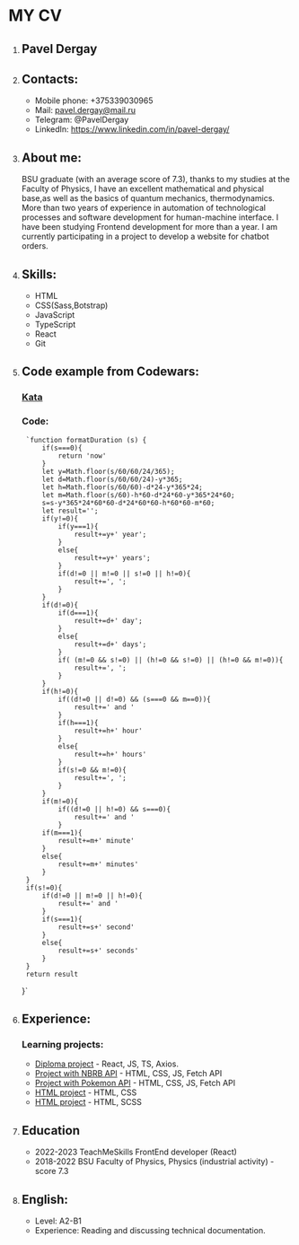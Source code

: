 # MY CV

1. ## Pavel Dergay

2. ## Contacts:
    * Mobile phone: +375339030965
    * Mail: pavel.dergay@mail.ru
    * Telegram: @PavelDergay
    * LinkedIn: https://www.linkedin.com/in/pavel-dergay/

3. ## About me: 
    BSU graduate (with an average score of 7.3), thanks to my studies at the Faculty of Physics, I have an excellent mathematical and physical base,as well as the basics of quantum mechanics, thermodynamics. More than two years of experience in automation of technological processes and software development for human-machine interface. I have been studying Frontend development for more than a year. I am currently participating in a project to develop a website for chatbot orders.

4. ## Skills:
    * HTML
    * CSS(Sass,Botstrap)
    * JavaScript
    * TypeScript
    * React
    * Git

5. ## Сode example from Сodewars:
    ### [Kata](https://www.codewars.com/kata/52742f58faf5485cae000b9a)
    ### Code:
        `function formatDuration (s) {
            if(s===0){
                return 'now'
            }
            let y=Math.floor(s/60/60/24/365);  
            let d=Math.floor(s/60/60/24)-y*365;  
            let h=Math.floor(s/60/60)-d*24-y*365*24;
            let m=Math.floor(s/60)-h*60-d*24*60-y*365*24*60;
            s=s-y*365*24*60*60-d*24*60*60-h*60*60-m*60;
            let result='';
            if(y!=0){
                if(y===1){
                    result+=y+' year';
                }
                else{
                    result+=y+' years';
                }
                if(d!=0 || m!=0 || s!=0 || h!=0){
                    result+=', ';
                }
            }
            if(d!=0){
                if(d===1){
                    result+=d+' day';
                }
                else{
                    result+=d+' days';
                }
                if( (m!=0 && s!=0) || (h!=0 && s!=0) || (h!=0 && m!=0)){
                    result+=', ';
                }
            }
            if(h!=0){
                if((d!=0 || d!=0) && (s===0 && m==0)){
                    result+=' and '
                }
                if(h===1){
                    result+=h+' hour'
                }
                else{
                    result+=h+' hours'
                }
                if(s!=0 && m!=0){
                    result+=', ';
                }
            }
            if(m!=0){
                if((d!=0 || h!=0) && s===0){
                    result+=' and '
                }
            if(m===1){
                result+=m+' minute'
            }
            else{
                result+=m+' minutes'
            }
        }
        if(s!=0){
            if(d!=0 || m!=0 || h!=0){
                result+=' and '
            }
            if(s===1){
                result+=s+' second'
            }
            else{
                result+=s+' seconds'
            }
        }
        return result
    }`

6. ## Experience:
    ### Learning projects:
    * [Diploma project](https://github.com/DergayPavel/Diploma) - React, JS, TS, Axios.
    * [Project with NBRB API](https://github.com/DergayPavel/Project_NBRB) - HTML, CSS, JS, Fetch API 
    * [Project with Pokemon API](https://github.com/DergayPavel/PokemonPage) - HTML, CSS, JS, Fetch API 
    * [HTML project](https://github.com/DergayPavel/ProjectOne) - HTML, CSS
    * [HTML project](https://github.com/DergayPavel/ProjectTwo) - HTML, SCSS

7. ## Education
    * 2022-2023 TeachMeSkills FrontEnd developer (React)
    * 2018-2022 BSU Faculty of Physics, Physics (industrial activity) - score 7.3

8. ## English:
    * Level: A2-B1
    * Experience: Reading and discussing technical documentation.